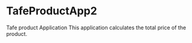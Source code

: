 # TafeProductApp2
Tafe product Application
This application calculates the total price of the product.
